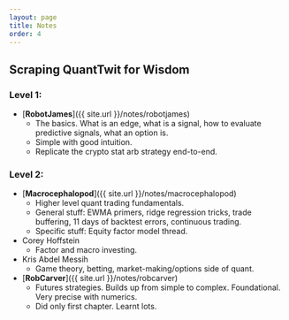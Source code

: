 ```yaml
---
layout: page
title: Notes
order: 4
---
```


## Scraping QuantTwit for Wisdom

### Level 1:

* [__RobotJames__]({{ site.url }}/notes/robotjames)
    * The basics. What is an edge, what is a signal, how to evaluate predictive signals, what an option is.
    * Simple with good intuition.
    * Replicate the crypto stat arb strategy end-to-end.

### Level 2:

* [__Macrocephalopod__]({{ site.url }}/notes/macrocephalopod)
    * Higher level quant trading fundamentals. 
    * General stuff: EWMA primers, ridge regression tricks, trade buffering, 11 days of backtest errors, continuous trading.
    * Specific stuff: Equity factor model thread.  
* Corey Hoffstein
    * Factor and macro investing.
* Kris Abdel Messih
    * Game theory, betting, market-making/options side of quant.
* [__RobCarver__]({{ site.url }}/notes/robcarver)
    * Futures strategies. Builds up from simple to complex. Foundational. Very precise with numerics.
    * Did only first chapter. Learnt lots.

